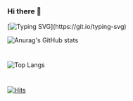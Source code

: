 ### Hi there 👋
[![Typing SVG](https://readme-typing-svg.herokuapp.com?font=Blaka+Hollow&size=40&color=9FB5F7&background=FF79EF00&lines=Hello!+Have+a+good+day!)](https://git.io/typing-svg)
<!--
**Insori/Insori** is a ✨ _special_ ✨ repository because its `README.md` (this file) appears on your GitHub profile.

Here are some ideas to get you started:

- 🔭 I’m currently working on ...
- 🌱 I’m currently learning ...
- 👯 I’m looking to collaborate on ...
- 🤔 I’m looking for help with ...
- 💬 Ask me about ...
- 📫 How to reach me: ...
- 😄 Pronouns: ...
- ⚡ Fun fact: ...
-->
![Anurag's GitHub stats](https://github-readme-stats.vercel.app/api?username=Insori&show_icons=true&theme=github_dark)
#
![Top Langs](https://github-readme-stats.vercel.app/api/top-langs/?username=Insori&layout=compact&theme=github_dark)
#
[![Hits](https://hits.seeyoufarm.com/api/count/incr/badge.svg?url=https%3A%2F%2Fgithub.com%2FInsori&count_bg=%235B80E9&title_bg=%23000000&icon=&icon_color=%23E7E7E7&title=hits&edge_flat=false)](https://hits.seeyoufarm.com)
